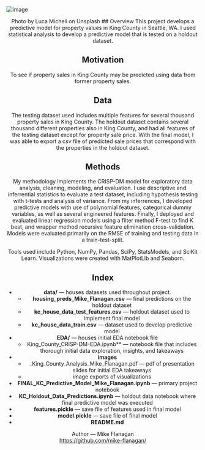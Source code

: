 ![image](https://user-images.githubusercontent.com/61798935/110903839-101ed380-82d6-11eb-8761-bee40d2f4369.png)
<div align="center";>Photo by Luca Micheli on Unsplash
## Overview  
This project develops a predictive model for property values in King County in Seattle, WA. I used statistical analysis to develop a predictive model that is tested on a holdout dataset.

## Motivation  
To see if property sales in King County may be predicted using data from former property sales.

## Data  
The testing dataset used includes multiple features for several thousand property sales in King County. The holdout dataset contains several thousand different properties also in King County, and had all features of the testing dataset except for property sale price. With the final model, I was able to export a csv file of predicted sale prices that correspond with the properties in the holdout dataset.

## Methods  
My methodology implements the CRISP-DM model for exploratory data analysis, cleaning, modeling, and evaluation. I use descriptive and inferrential statistics to evaluate a test dataset, including hypothesis testing with t-tests and analysis of variance. From my inferrences, I developed predictive models with use of polynomial features, categorical dummy variables, as well as several engineered features. Finally, I deployed and evaluated linear regression models using a filter method F-test to find K best, and wrapper method recursive feature elimination cross-validation. Models were evaluated primarily on the RMSE of training and testing data in a train-test-split.  
  
Tools used include Python, NumPy, Pandas, SciPy, StatsModels, and SciKit Learn. Visualizations were created with MatPlotLib and Seaborn.  

## Index
- **data/** — houses datasets used throughout project.  
  - **housing_preds_Mike_Flanagan.csv** — final predictions on the holdout dataset  
  - **kc_house_data_test_features.csv** — holdout dataset used to implement final model  
  - **kc_house_data_train.csv** — dataset used to develop predictive model  
- **EDA/** — houses initial EDA notebook file  
  - King_County_CRISP-DM-EDA.ipynb** — notebook file that includes thorough initial data exploration, insights, and takeaways  
- **images**  
  - _King_County_Analysis_Mike_Flanagan.pdf — pdf of presentation slides for initial EDA takeaways  
  - image exports of visualizations  
- **FINAL_KC_Predictive_Model_Mike_Flanagan.ipynb** — primary project notebook  
- **KC_Holdout_Data_Predictions.ipynb** — holdout data notebook where final predictive model was executed  
- **features.pickle** — save file of features used in final model  
- **model.pickle** — save file of final model  
- **README.md**  




Author — Mike Flanagan  
https://github.com/mike-flanagan/


